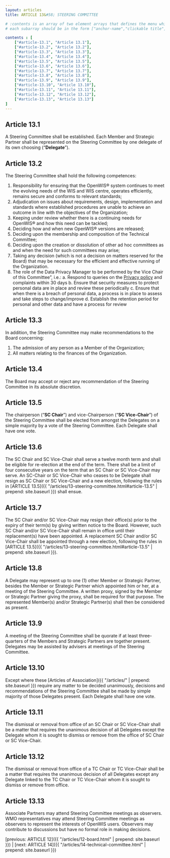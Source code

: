 ```yaml
---
layout: articles
title: ARTICLE 13&#58; STEERING COMMITTEE

# :contents is an array of two element arrays that defines the menu which appears in the masthead
# each subarray should be in the form ["anchor-name","clickable title"]

contents : [
    ["#article-13.1", "Article 13.1"],
    ["#article-13.2", "Article 13.2"],
    ["#article-13.3", "Article 13.3"],
    ["#article-13.4", "Article 13.4"],
    ["#article-13.5", "Article 13.5"],
    ["#article-13.6", "Article 13.6"],
    ["#article-13.7", "Article 13.7"],
    ["#article-13.8", "Article 13.8"],
    ["#article-13.9", "Article 13.9"],
    ["#article-13.10", "Article 13.10"],
    ["#article-13.11", "Article 13.11"],
    ["#article-13.12", "Article 13.12"],
    ["#article-13.13", "Article 13.13"]
]
---
```


<h2 id="article-13.1">Article 13.1</h2>

A Steering Committee shall be established. Each Member and Strategic Partner shall be represented on the Steering Committee by one delegate of its own choosing (“**Delegate**”).

<h2 id="article-13.2">Article 13.2</h2>

The Steering Committee shall hold the following competences:

1. Responsibility for ensuring that the OpenWIS® system continues to meet the evolving needs of the WIS and WIS centre, operates efficiently, remains secure and conforms to relevant standards;
2. Adjudication on issues about requirements, design, implementation and standards where established procedures are unable to achieve an outcome in line with the objectives of the Organization;
3. Keeping under review whether there is a continuing needs for OpenWIS® and how this need can be tackled;
4. Deciding how and when new OpenWIS® versions are released;
5. Deciding upon the membership and composition of the Technical Committee; 
6. Deciding upon the creation or dissolution of other ad hoc committees as and when the need for such committees may arise;
7. Taking any decision (which is not a decision on matters reserved for the Board) that may be necessary for the efficient and effective running of the Organization.
8.  The role of the Data Privacy Manager to be performed by the Vice Chair of this Committee”, i.e.:
   a.  Respond to queries on the [Privacy policy](./privacy_policy.html) and complaints within 30 days
   b.  Ensure that security measures to protect personal data are in place and review these periodically
   c.  Ensure that when there is a breach of personal data, a process is in place to assess and take steps to change/improve
   d.  Establish the retention period for personal and other data and have a process for review

<h2 id="article-13.3">Article 13.3</h2>

In addition, the Steering Committee may make recommendations to the Board concerning:

1. The admission of any person as a Member of the Organization;
2. All matters relating to the finances of the Organization.

<h2 id="article-13.4">Article 13.4</h2>

The Board may accept or reject any recommendation of the Steering Committee in its absolute discretion. 

<h2 id="article-13.5">Article 13.5</h2>

The chairperson (“**SC Chair**”) and vice-Chairperson (“**SC Vice-Chair**”) of the Steering Committee shall be elected from amongst the Delegates on a simple majority by a vote of the Steering Committee. Each Delegate shall have one vote. 

<h2 id="article-13.6">Article 13.6</h2>

The SC Chair and SC Vice-Chair shall serve a twelve month term and shall be eligible for re-election at the end of the term. There shall be a limit of four consecutive years on the term that an SC Chair or SC Vice-Chair may serve. An SC-Chair or SC Vice-Chair who ceases to be Delegate shall resign as SC Chair or SC Vice-Chair and a new election, following the rules in [ARTICLE 13.5]({{ "/articles/13-steering-committee.html#article-13.5" | prepend: site.baseurl }}) shall ensue.

<h2 id="article-13.7">Article 13.7</h2>

The SC Chair and/or SC Vice-Chair may resign their office(s) prior to the expiry of their term(s) by giving written notice to the Board. However, such SC Chair and/or SC Vice-Chair shall remain in office until their replacement(s) have been appointed. A replacement SC Chair and/or SC Vice-Chair shall be appointed through a new election, following the rules in [ARTICLE 13.5]({{ "/articles/13-steering-committee.html#article-13.5" | prepend: site.baseurl }}).

<h2 id="article-13.8">Article 13.8</h2>

A Delegate may represent up to one (1) other Member or Strategic Partner, besides the Member or Strategic Partner which appointed him or her, at a meeting of the Steering Committee. A written proxy, signed by the Member or Strategic Partner giving the proxy, shall be required for that purpose. The represented Member(s) and/or Strategic Partner(s) shall then be considered as present.

<h2 id="article-13.9">Article 13.9</h2>

A meeting of the Steering Committee shall be quorate if at least three-quarters of the Members and Strategic Partners are together present. Delegates may be assisted by advisers at meetings of the Steering Committee.

<h2 id="article-13.10">Article 13.10</h2>

Except where these [Articles of Association]({{ "/articles/" | prepend: site.baseurl }}) require any matter to be decided unanimously, decisions and recommendations of the Steering Committee shall be made by simple majority of those Delegates present. Each Delegate shall have one vote. 

<h2 id="article-13.11">Article 13.11</h2>

The dismissal or removal from office of an SC Chair or SC Vice-Chair shall be a matter that requires the unanimous decision of all Delegates except the Delegate whom it is sought to dismiss or remove from the office of SC Chair or SC Vice-Chair.

<h2 id="article-13.12">Article 13.12</h2>

The dismissal or removal from office of a TC Chair or TC Vice-Chair shall be a matter that requires the unanimous decision of all Delegates except any Delegate linked to the TC Chair or TC Vice-Chair whom it is sought to dismiss or remove from office.

<h2 id="article-13.13">Article 13.13</h2>

Associate Partners may attend Steering Committee meetings as observers. WMO representatives may attend Steering Committee meetings as observers to represent the interests of OpenWIS users. Observers may contribute to discussions but have no formal role in making decisions.

[previous: ARTICLE 12]({{ "/articles/12-board.html" | prepend: site.baseurl }}) \| [next: ARTICLE 14]({{ "/articles/14-technical-committee.html" | prepend: site.baseurl }})
